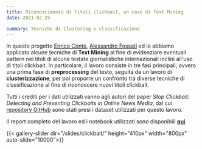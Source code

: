 ```yaml
---
title: Riconoscimento di titoli clickbait, un caso di Text Mining
date: 2021-02-25

summary: Tecniche di Clustering e classificazione
---
```


In questo progetto [Enrico Conte](https://www.linkedin.com/in/enrico-conte-2062a7183/), [Alessandro Fossati](https://www.linkedin.com/in/alessandro-fossati-1784231a4/) ed io abbiamo applicato alcune tecniche di **Text Mining** al fine di evidenziare eventuali pattern nei titoli di alcune testate giornalistiche internazionali inclini all'uso di titoli clickbait.
In particolare, il lavoro consiste in tre fasi principali, ovvero una prima fase di **preprocessing** del testo, seguita da un lavoro di **clusterizzazione**, per poi proporre un confronto tra diverse tecniche di classificazione al fine di riconoscere nuovi titoli clickbait.


Tutti i crediti per i dati utilizzati vanno agli autori del paper *Stop Clickbait: Detecting and Preventing Clickbaits in Online News Media*, dal cui [repository GitHub](https://github.com/bhargaviparanjape/clickbait) sono stati presi i dataset utilizzati per questo lavoro.


Il report completo del lavoro ed i notebook utilizzati sono disponibili **[qui](https://github.com/alefox1997/Unimib_Projects/tree/master/TextMining_project)**

{{< gallery-slider dir="/slides/clickbait/" height="410px" width="800px" auto-slide="10000">}}

